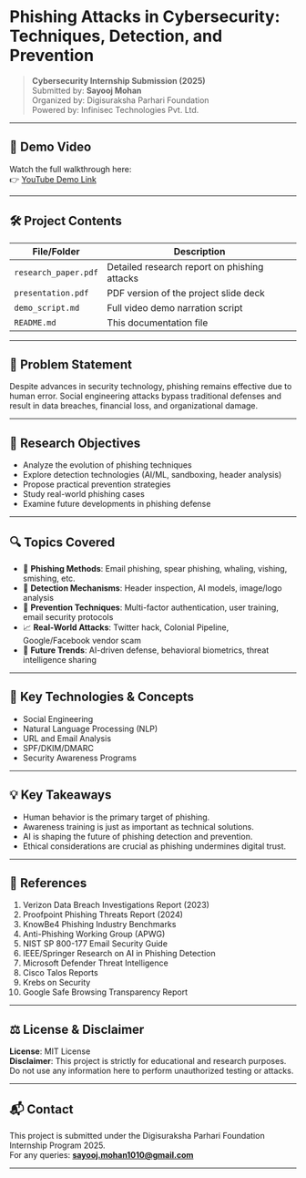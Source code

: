 # Phishing Attacks in Cybersecurity: Techniques, Detection, and Prevention

> **Cybersecurity Internship Submission (2025)**  
> Submitted by: **Sayooj Mohan**  
> Organized by: Digisuraksha Parhari Foundation  
> Powered by: Infinisec Technologies Pvt. Ltd.

---

## 🎥 Demo Video

Watch the full walkthrough here:  
👉 [YouTube Demo Link](https://youtu.be/VReVxEfigO0)  

---

## 🛠 Project Contents

| File/Folder           | Description                                           |
|------------------------|-------------------------------------------------------|
| `research_paper.pdf`   | Detailed research report on phishing attacks         |
| `presentation.pdf`     | PDF version of the project slide deck                |
| `demo_script.md`       | Full video demo narration script                     |
| `README.md`            | This documentation file                              |

---

## 📌 Problem Statement

Despite advances in security technology, phishing remains effective due to human error. Social engineering attacks bypass traditional defenses and result in data breaches, financial loss, and organizational damage.

---

## 🎯 Research Objectives

- Analyze the evolution of phishing techniques  
- Explore detection technologies (AI/ML, sandboxing, header analysis)  
- Propose practical prevention strategies  
- Study real-world phishing cases  
- Examine future developments in phishing defense  

---

## 🔍 Topics Covered

- 📩 **Phishing Methods**: Email phishing, spear phishing, whaling, vishing, smishing, etc.  
- 🧪 **Detection Mechanisms**: Header inspection, AI models, image/logo analysis  
- 🔐 **Prevention Techniques**: Multi-factor authentication, user training, email security protocols  
- 📈 **Real-World Attacks**: Twitter hack, Colonial Pipeline, Google/Facebook vendor scam  
- 🧭 **Future Trends**: AI-driven defense, behavioral biometrics, threat intelligence sharing  

---

## 🧪 Key Technologies & Concepts

- Social Engineering  
- Natural Language Processing (NLP)  
- URL and Email Analysis  
- SPF/DKIM/DMARC  
- Security Awareness Programs  

---

## 💡 Key Takeaways

- Human behavior is the primary target of phishing.  
- Awareness training is just as important as technical solutions.  
- AI is shaping the future of phishing detection and prevention.  
- Ethical considerations are crucial as phishing undermines digital trust.  

---

## 🔗 References

1. Verizon Data Breach Investigations Report (2023)  
2. Proofpoint Phishing Threats Report (2024)  
3. KnowBe4 Phishing Industry Benchmarks  
4. Anti-Phishing Working Group (APWG)  
5. NIST SP 800-177 Email Security Guide  
6. IEEE/Springer Research on AI in Phishing Detection  
7. Microsoft Defender Threat Intelligence  
8. Cisco Talos Reports  
9. Krebs on Security  
10. Google Safe Browsing Transparency Report  

---

## ⚖️ License & Disclaimer

**License**: MIT License  
**Disclaimer**: This project is strictly for educational and research purposes. Do not use any information here to perform unauthorized testing or attacks.

---

## 📬 Contact

This project is submitted under the Digisuraksha Parhari Foundation Internship Program 2025.  
For any queries: **sayooj.mohan1010@gmail.com** 

---
